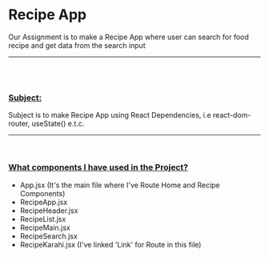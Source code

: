 <h1>Recipe App</h1>

<p>Our Assignment is to make a Recipe App where user can search for food recipe and get data from the search input</p>
<hr/>
<br/><br/>

<h3><u>Subject:</u></h3>
<p>Subject is to make Recipe App using React Dependencies, i.e react-dom-router, useState() e.t.c.</p>
<hr/><br/>
<h3><u>What components I have used in the Project?</u></h3>
<p>
    <ul>
        <li>App.jsx (It's the main file where I've Route Home and Recipe Components)</li>
        <li>RecipeApp.jsx</li>
        <li>RecipeHeader.jsx</li>
        <li>RecipeList.jsx</li>
        <li>RecipeMain.jsx</li>
        <li>RecipeSearch.jsx</li>
        <li>RecipeKarahi.jsx (I've linked 'Link' for Route in this file)</li>
    </ul>

</p>
